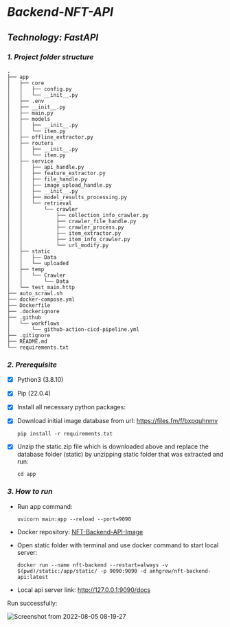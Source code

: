 # *Backend-NFT-API*

## *Technology: FastAPI*

### *1. Project folder structure*

```
.
├── app
│   ├── core
│   │   ├── config.py
│   │   └── __init__.py
│   ├── .env
│   ├── __init__.py
│   ├── main.py
│   ├── models
│   │   ├── __init__.py
│   │   └── item.py
│   ├── offline_extractor.py
│   ├── routers
│   │   ├── __init__.py
│   │   └── item.py
│   ├── service
│   │   ├── api_handle.py
│   │   ├── feature_extractor.py
│   │   ├── file_handle.py
│   │   ├── image_upload_handle.py
│   │   ├── __init__.py
│   │   ├── model_results_processing.py
│   │   └── retrieval
│   │       └── crawler
│   │           ├── collection_info_crawler.py
│   │           ├── crawler_file_handle.py
│   │           ├── crawler_process.py
│   │           ├── item_extractor.py
│   │           ├── item_info_crawler.py
│   │           └── url_modify.py
│   ├── static
│   │   ├── Data
│   │   └── uploaded
│   ├── temp
│   │   └── Crawler
│   │       └── Data
│   └── test_main.http
├── auto_scrawl.sh
├── docker-compose.yml
├── Dockerfile
├── .dockerignore
├── .github
│   └── workflows
│       └── github-action-cicd-pipeline.yml
├── .gitignore
├── README.md
└── requirements.txt
```

### *2. Prerequisite*
- [x] Python3 (3.8.10)
- [x] Pip (22.0.4)
- [x] Install all necessary python packages:
- [x] Download initial image database from url: https://files.fm/f/bxpquhnmv

  `pip install -r requirements.txt`
- [x] Unzip the static.zip file which is downloaded above and replace the database folder (static) by unzipping static folder that was extracted and run:
  

  `cd app`

### *3. How to run*

- Run app command:

  `uvicorn main:app --reload --port=9090`

- Docker repository: [ NFT-Backend-API-Image ](https://hub.docker.com/r/anhgrew/nft-backend-api)
- Open static folder with terminal and use docker command to start local server:

  `docker run --name nft-backend --restart=always -v $(pwd)/static:/app/static/ -p 9090:9090 -d anhgrew/nft-backend-api:latest`


- Local api server link: http://127.0.0.1:9090/docs


Run successfully:

![Screenshot from 2022-08-05 08-19-27](https://user-images.githubusercontent.com/47881661/182981397-909e3c97-e657-42c4-bd2b-7dd7fb195e76.png)




